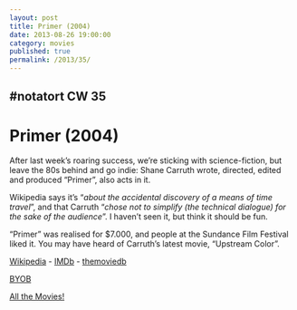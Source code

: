 ```yaml
---
layout: post
title: Primer (2004)
date: 2013-08-26 19:00:00
category: movies
published: true
permalink: /2013/35/
---
```


## \#notatort CW 35
# Primer \(2004\)

After last week’s roaring success, we’re sticking with science-fiction, but leave the 80s behind and go indie: Shane Carruth wrote, directed, edited and produced “Primer”, also acts in it.

Wikipedia says it’s “*about the accidental discovery of a means of time travel*”, and that Carruth “*chose not to simplify (the technical dialogue) for the sake of the audience*”. I haven’t seen it, but think it should be fun.

“Primer” was realised for $7.000, and people at the Sundance Film Festival liked it. You may have heard of Carruth’s latest movie, “Upstream Color”.

[Wikipedia](http://cl.ly/3b2N0q1p3Y0P) - [IMDb](http://www.imdb.com/title/tt0390384/) - [themoviedb](http://www.themoviedb.org/movie/14337-primer)

[BYOB](http://cl.ly/2J00401c0V0J)

[All the Movies!](http://notatort.com/allthemovies/)

<!--include jquery & backstretch-->

<script type="text/javascript" src="https://ajax.googleapis.com/ajax/libs/jquery/1.7.2/jquery.min.js"></script>

<script type="text/javascript" src="http://notatort.com/jquery.backstretch.min.js"></script>

<script type="text/javascript">

$(function(){

     $(window).resize(function(){
     
         if($(this).width() >= 767){
         
             $.backstretch("http://notatort.com/bg35.jpg", {speed: 150});
             
         }
         
      })
      
      .resize();//trigger resize on page load
      
});

</script>